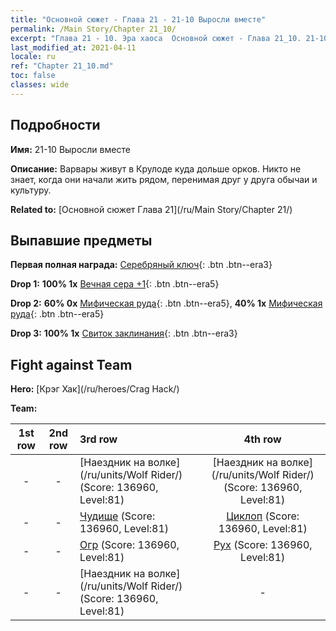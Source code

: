 ```yaml
---
title: "Основной сюжет - Глава 21 - 21-10 Выросли вместе"
permalink: /Main Story/Chapter 21_10/
excerpt: "Глава 21 - 10. Эра хаоса  Основной сюжет - Глава 21_10. 21-10 Выросли вместе"
last_modified_at: 2021-04-11
locale: ru
ref: "Chapter 21_10.md"
toc: false
classes: wide
---
```


## Подробности

 **Имя:** 21-10 Выросли вместе

 **Описание:** Варвары живут в Крулоде куда дольше орков. Никто не знает, когда они начали жить рядом, перенимая друг у друга обычаи и культуру.

 **Related to:** [Основной сюжет Глава 21](/ru/Main Story/Chapter 21/)

## Выпавшие предметы

 **Первая полная награда:** [Серебряный ключ](/ru/Items/con_693/){: .btn .btn--era3}

 **Drop 1:** **100% 1x** [Вечная сера +1](/ru/Items/mat_71/){: .btn .btn--era5}

 **Drop 2:** **60% 0x** [Мифическая руда](/ru/Items/mat_61/){: .btn .btn--era5}, **40% 1x** [Мифическая руда](/ru/Items/mat_61/){: .btn .btn--era5}

 **Drop 3:** **100% 1x** [Свиток заклинания](/ru/Items/con_694/){: .btn .btn--era3}


## Fight against Team
 **Hero:** [Крэг Хак](/ru/heroes/Crag Hack/)

 **Team:**


  | 1st row | 2nd row | 3rd row | 4th row |
  |:----:|:----:|:----|:----:|
  | - | - | [Наездник на волке](/ru/units/Wolf Rider/) (Score: 136960, Level:81)  | [Наездник на волке](/ru/units/Wolf Rider/) (Score: 136960, Level:81)  |
  | - | - | [Чудище](/ru/units/Behemoth/) (Score: 136960, Level:81)  | [Циклоп](/ru/units/Cyclops/) (Score: 136960, Level:81)  |
  | - | - | [Огр](/ru/units/Ogre/) (Score: 136960, Level:81)  | [Рух](/ru/units/Roc/) (Score: 136960, Level:81)  |
  | - | - | [Наездник на волке](/ru/units/Wolf Rider/) (Score: 136960, Level:81)  | - |


